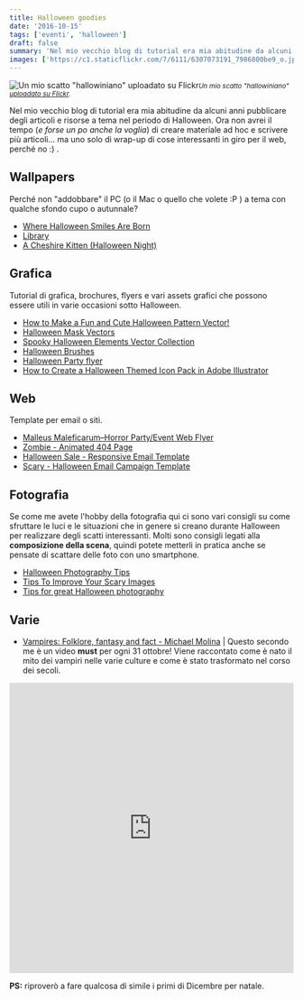 ```yaml
---
title: Halloween goodies
date: '2016-10-15'
tags: ['eventi', 'halloween']
draft: false
summary: 'Nel mio vecchio blog di tutorial era mia abitudine da alcuni anni pubblicare degli articoli e risorse a tema nel periodo di Halloween.'
images: ['https://c1.staticflickr.com/7/6111/6307073191_7986800be9_o.jpg']
---
```


![Un mio scatto "hallowiniano" uploadato su Flickr](https://c1.staticflickr.com/7/6111/6307073191_7986800be9_o.jpg)<small>_Un mio scatto "hallowiniano" [uploadato su Flickr](https://www.flickr.com/photos/moebius06/6307073191/)._</small>

Nel mio vecchio blog di tutorial era mia abitudine da alcuni anni pubblicare degli articoli e risorse a tema nel periodo di Halloween. Ora non avrei il tempo (_e forse un po anche la voglia_) di creare materiale ad hoc e scrivere più articoli... ma uno solo di wrap-up di cose interessanti in giro per il web, perché no :) .

## Wallpapers

Perché non "addobbare" il PC (o il Mac o quello che volete :P ) a tema con qualche sfondo cupo o autunnale?

- [Where Halloween Smiles Are Born](http://www.vladstudio.com/it/wallpaper/?where_halloween_smiles_are_born)
- [Library](http://www.vladstudio.com/en/wallpaper/?library)
- [A Cheshire Kitten (Halloween Night)](http://www.vladstudio.com/en/wallpaper/?halloween_kitten)

## Grafica

Tutorial di grafica, brochures, flyers e vari assets grafici che possono essere utili in varie occasioni sotto Halloween.

- [How to Make a Fun and Cute Halloween Pattern Vector!](http://vectips.com/tutorials/make-a-fun-and-cute-halloween-pattern-vector/?utm_content=buffere668d&utm_medium=social&utm_source=twitter.com&utm_campaign=buffer)
- [Halloween Mask Vectors](https://www.vecteezy.com/vector-art/90968-halloween-mask-vectors)
- [Spooky Halloween Elements Vector Collection](https://www.vecteezy.com/vector-art/123257-spooky-halloween-elements-vector-collection)
- [Halloween Brushes](https://www.brusheezy.com/brushes/22368-halloween-brushes)
- [Halloween Party flyer](https://graphicriver.net/item/halloween/13125056?s_rank=10)
- [How to Create a Halloween Themed Icon Pack in Adobe Illustrator](https://design.tutsplus.com/tutorials/how-to-create-a-halloween-themed-icon-pack--cms-27240)

## Web

Template per email o siti.

- [Malleus Maleficarum–Horror Party/Event Web Flyer](https://themeforest.net/item/malleus-maleficarumhorror-partyevent-web-flyer/2867206?s_rank=8)
- [Zombie - Animated 404 Page](https://themeforest.net/item/zombie-animated-404-page/9599753?s_rank=5)
- [Halloween Sale - Responsive Email Template](https://themeforest.net/item/halloween-sale-responsive-email-template/5913102?s_rank=3)
- [Scary - Halloween Email Campaign Template](https://themeforest.net/item/scary-halloween-email-campaign-template/5647878?s_rank=2)

## Fotografia

Se come me avete l'hobby della fotografia qui ci sono vari consigli su come sfruttare le luci e le situazioni che in genere si creano durante Halloween per realizzare degli scatti interessanti. Molti sono consigli legati alla **composizione della scena**, quindi potete metterli in pratica anche se pensate di scattare delle foto con uno smartphone.

- [Halloween Photography Tips](http://digital-photography-school.com/halloween-photography-tips/)
- [Tips To Improve Your Scary Images](http://www.apogeephoto.com/5-tips-to-improve-your-halloween-photography/)
- [Tips for great Halloween photography](http://www.digital-photo-secrets.com/tip/2715/tips-for-great-halloween-photography/)

## Varie

- [Vampires: Folklore, fantasy and fact - Michael Molina](https://www.youtube.com/watch?v=_0ThKRmySoU) | Questo secondo me è un video **must** per ogni 31 ottobre! Viene raccontato come è nato il mito dei vampiri nelle varie culture e come è stato trasformato nel corso dei secoli.

<iframe width="100%" height="515" src="https://www.youtube.com/embed/_0ThKRmySoU" frameBorder="0" allowFullScreen></iframe>

**PS:** riproverò a fare qualcosa di simile i primi di Dicembre per natale.
